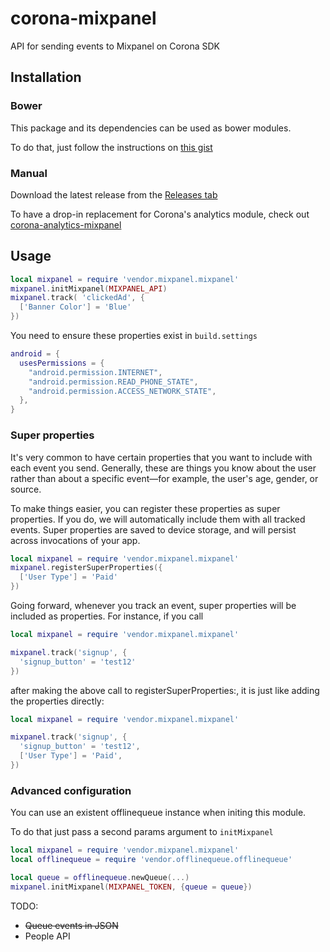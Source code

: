 corona-mixpanel
========

API for sending events to Mixpanel on Corona SDK

Installation
------

### Bower

This package and its dependencies can be used as bower modules.

To do that, just follow the instructions on [this gist](https://gist.github.com/jeduan/6163713)

### Manual

Download the latest release from the [Releases tab](https://github.com/jeduan/corona-mixpanel/releases)

To have a drop-in replacement for Corona's analytics module, check out [corona-analytics-mixpanel](https://github.com/jeduan/corona-analytics-mixpanel)

Usage
-------

```lua
local mixpanel = require 'vendor.mixpanel.mixpanel'
mixpanel.initMixpanel(MIXPANEL_API)
mixpanel.track( 'clickedAd', {
  ['Banner Color'] = 'Blue'
})
```

You need to ensure these properties exist in `build.settings`

```lua
android = {
  usesPermissions = {
    "android.permission.INTERNET",
    "android.permission.READ_PHONE_STATE",
    "android.permission.ACCESS_NETWORK_STATE",
  },
}
```


### Super properties

It's very common to have certain properties that you want to include with each event you send. Generally, these are things you know about the user rather than about a specific event—for example, the user's age, gender, or source.

To make things easier, you can register these properties as super properties. If you do, we will automatically include them with all tracked events. Super properties are saved to device storage, and will persist across invocations of your app.

```lua
local mixpanel = require 'vendor.mixpanel.mixpanel'
mixpanel.registerSuperProperties({
  ['User Type'] = 'Paid'
})
```

Going forward, whenever you track an event, super properties will be included as properties. For instance, if you call

```lua
local mixpanel = require 'vendor.mixpanel.mixpanel'

mixpanel.track('signup', {
  'signup_button' = 'test12'
})
```

after making the above call to registerSuperProperties:, it is just like adding the properties directly:

```lua
local mixpanel = require 'vendor.mixpanel.mixpanel'

mixpanel.track('signup', {
  'signup_button' = 'test12',
  ['User Type'] = 'Paid',
})
```

### Advanced configuration

You can use an existent offlinequeue instance when initing this module.

To do that just pass a second params argument to `initMixpanel`

```lua
local mixpanel = require 'vendor.mixpanel.mixpanel'
local offlinequeue = require 'vendor.offlinequeue.offlinequeue'

local queue = offlinequeue.newQueue(...)
mixpanel.initMixpanel(MIXPANEL_TOKEN, {queue = queue})
```

 TODO:
 - ~~Queue events in JSON~~
 - People API
